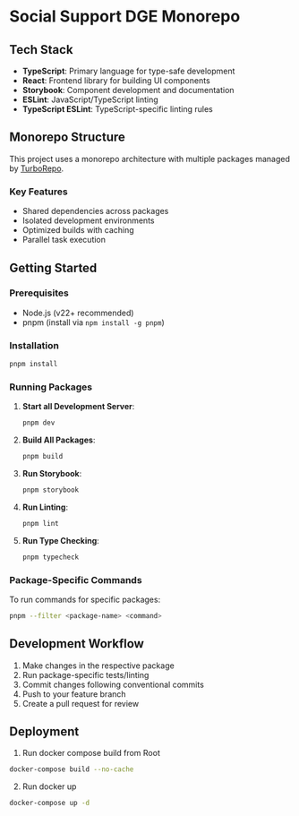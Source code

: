 # Social Support DGE Monorepo

## Tech Stack

- **TypeScript**: Primary language for type-safe development
- **React**: Frontend library for building UI components
- **Storybook**: Component development and documentation
- **ESLint**: JavaScript/TypeScript linting
- **TypeScript ESLint**: TypeScript-specific linting rules

## Monorepo Structure

This project uses a monorepo architecture with multiple packages managed by [TurboRepo](https://turbo.build/repo).

### Key Features

- Shared dependencies across packages
- Isolated development environments
- Optimized builds with caching
- Parallel task execution

## Getting Started

### Prerequisites

- Node.js (v22+ recommended)
- pnpm (install via `npm install -g pnpm`)

### Installation

```bash
pnpm install
```

### Running Packages

1. **Start all Development Server**:

   ```bash
   pnpm dev
   ```

2. **Build All Packages**:

   ```bash
   pnpm build
   ```

3. **Run Storybook**:

   ```bash
   pnpm storybook
   ```

4. **Run Linting**:

   ```bash
   pnpm lint
   ```

5. **Run Type Checking**:
   ```bash
   pnpm typecheck
   ```

### Package-Specific Commands

To run commands for specific packages:

```bash
pnpm --filter <package-name> <command>

```

## Development Workflow

1. Make changes in the respective package
2. Run package-specific tests/linting
3. Commit changes following conventional commits
4. Push to your feature branch
5. Create a pull request for review

## Deployment

1. Run docker compose build from Root

```bash
docker-compose build --no-cache
```

2. Run docker up

```bash
docker-compose up -d
```
